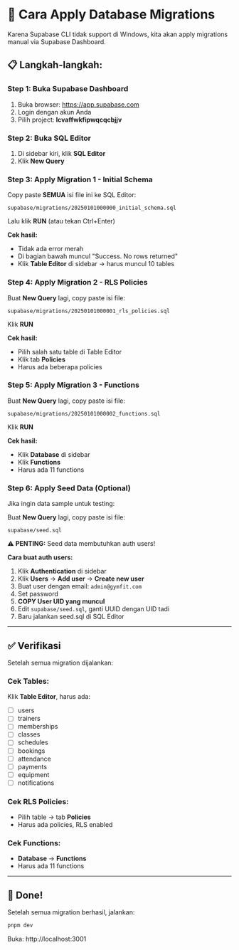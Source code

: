 # 🚀 Cara Apply Database Migrations

Karena Supabase CLI tidak support di Windows, kita akan apply migrations manual via Supabase Dashboard.

## 📋 Langkah-langkah:

### Step 1: Buka Supabase Dashboard
1. Buka browser: https://app.supabase.com
2. Login dengan akun Anda
3. Pilih project: **lcvaffwkfipwqcqcbjjv**

### Step 2: Buka SQL Editor
1. Di sidebar kiri, klik **SQL Editor**
2. Klik **New Query**

### Step 3: Apply Migration 1 - Initial Schema

Copy paste **SEMUA** isi file ini ke SQL Editor:
```
supabase/migrations/20250101000000_initial_schema.sql
```

Lalu klik **RUN** (atau tekan Ctrl+Enter)

**Cek hasil:**
- Tidak ada error merah
- Di bagian bawah muncul "Success. No rows returned"
- Klik **Table Editor** di sidebar → harus muncul 10 tables

### Step 4: Apply Migration 2 - RLS Policies

Buat **New Query** lagi, copy paste isi file:
```
supabase/migrations/20250101000001_rls_policies.sql
```

Klik **RUN**

**Cek hasil:**
- Pilih salah satu table di Table Editor
- Klik tab **Policies**
- Harus ada beberapa policies

### Step 5: Apply Migration 3 - Functions

Buat **New Query** lagi, copy paste isi file:
```
supabase/migrations/20250101000002_functions.sql
```

Klik **RUN**

**Cek hasil:**
- Klik **Database** di sidebar
- Klik **Functions**
- Harus ada 11 functions

### Step 6: Apply Seed Data (Optional)

Jika ingin data sample untuk testing:

Buat **New Query** lagi, copy paste isi file:
```
supabase/seed.sql
```

⚠️ **PENTING:** Seed data membutuhkan auth users!

**Cara buat auth users:**
1. Klik **Authentication** di sidebar
2. Klik **Users** → **Add user** → **Create new user**
3. Buat user dengan email: `admin@gymfit.com`
4. Set password
5. **COPY User UID yang muncul**
6. Edit `supabase/seed.sql`, ganti UUID dengan UID tadi
7. Baru jalankan seed.sql di SQL Editor

---

## ✅ Verifikasi

Setelah semua migration dijalankan:

### Cek Tables:
Klik **Table Editor**, harus ada:
- [ ] users
- [ ] trainers
- [ ] memberships
- [ ] classes
- [ ] schedules
- [ ] bookings
- [ ] attendance
- [ ] payments
- [ ] equipment
- [ ] notifications

### Cek RLS Policies:
- Pilih table → tab **Policies**
- Harus ada policies, RLS enabled

### Cek Functions:
- **Database** → **Functions**
- Harus ada 11 functions

---

## 🎉 Done!

Setelah semua migration berhasil, jalankan:

```bash
pnpm dev
```

Buka: http://localhost:3001
